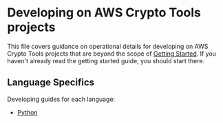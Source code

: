 [//]: # "Copyright Amazon.com Inc. or its affiliates. All Rights Reserved."
[//]: # "SPDX-License-Identifier: CC-BY-SA-4.0"

# Developing on AWS Crypto Tools projects

This file covers guidance on operational details
for developing on AWS Crypto Tools projects
that are beyond the scope of
[Getting Started](../getting-started/README.md).
If you haven't already read the getting started guide,
you should start there.

## Language Specifics

Developing guides for each language:

- [Python](./python/README.md)
